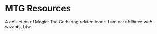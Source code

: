 # MTG Resources
A collection of Magic: The Gathering related icons.
I am not affiliated with wizards, btw. 
